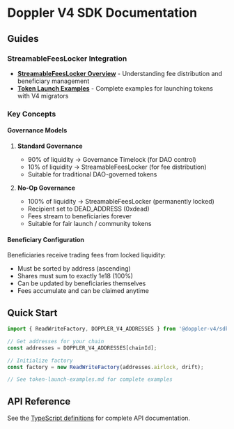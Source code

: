 # Doppler V4 SDK Documentation

## Guides

### StreamableFeesLocker Integration

- **[StreamableFeesLocker Overview](./streamable-fees-locker.md)** - Understanding fee distribution and beneficiary management
- **[Token Launch Examples](./token-launch-examples.md)** - Complete examples for launching tokens with V4 migrators

### Key Concepts

#### Governance Models

1. **Standard Governance**
   - 90% of liquidity → Governance Timelock (for DAO control)
   - 10% of liquidity → StreamableFeesLocker (for fee distribution)
   - Suitable for traditional DAO-governed tokens

2. **No-Op Governance** 
   - 100% of liquidity → StreamableFeesLocker (permanently locked)
   - Recipient set to DEAD_ADDRESS (0xdead)
   - Fees stream to beneficiaries forever
   - Suitable for fair launch / community tokens

#### Beneficiary Configuration

Beneficiaries receive trading fees from locked liquidity:
- Must be sorted by address (ascending)
- Shares must sum to exactly 1e18 (100%)
- Can be updated by beneficiaries themselves
- Fees accumulate and can be claimed anytime

## Quick Start

```typescript
import { ReadWriteFactory, DOPPLER_V4_ADDRESSES } from '@doppler-v4/sdk';

// Get addresses for your chain
const addresses = DOPPLER_V4_ADDRESSES[chainId];

// Initialize factory
const factory = new ReadWriteFactory(addresses.airlock, drift);

// See token-launch-examples.md for complete examples
```

## API Reference

See the [TypeScript definitions](../src/types.ts) for complete API documentation.